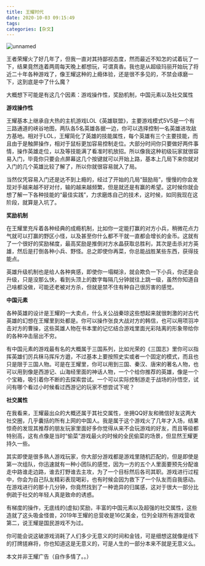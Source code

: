 ```yaml
---
title: 王耀时代
date: 2020-10-03 09:15:49
tags:
categories: [杂文]
---
```


![unnamed](https://user-images.githubusercontent.com/1400357/95018593-adefe180-0658-11eb-892e-fe13ba7d8616.png)

王者荣耀火了好几年了，但我一直对其持鄙视态度，然而最近不知怎的试着玩了一下，结果竟然连着两周每天晚上都想玩，可谓真香。我也是从超级玛丽开始玩了将近二十年各种游戏了，像王耀这种的上瘾体验，还是很不多见的，不禁会琢磨一下，这到底是中了什么魔？

大概想下可能是有这几个因素：游戏操作性，奖励机制，中国元素以及社交属性

**游戏操作性**

王耀基本上继承自大热的主机游戏LOL《英雄联盟》，主要游戏模式5V5是一个有三路通道的峡谷地图，两队各5名英雄各据一边，你可以选择控制一名英雄进攻敌方基地。相对于LOL，王耀简化了英雄的技能属性，每个英雄有三个主要技能，而且由于是触屏操作，相对于鼠标更加容易控制走位。大部分时间你只要做好两件事情，操作英雄走位，以及等技能满了看准时机放招。所以像我这种初级玩家就很容易入门，毕竟你只要会点屏幕这几个按键就可以开始上路，基本上几局下来你就对入门的几个英雄比较了解了，所以你就很容易就入了局。

当然仅凭容易入门还是达不到上瘾的，经过了开始的几局“鼓励局”，慢慢的你会发现对手越来越不好对付，输的越来越频繁，但是就还是有赢的希望。这时候你就会想了解一下各种技能的“最佳实践”，力求磨炼自己的技术，这时候，如同我现在这阶段，就算是入坑了。

**奖励机制**

在王耀里充斥着各种经典的成瘾机制，比如你一定能打赢的对方小兵，稍微花点力气就可以打赢的野区小怪，以及甚至你什么都不干就一直都会增长的金币。这就有了一个很好的奖励梯度，最高奖励是推倒对方水晶获取总胜利，其次是击杀对方英雄，然后是打倒各种小兵、野怪。总之即使你再菜，你总能战胜某些东西，获得技能点。

英雄升级机制也是给人各种爽感，即使你一塌糊涂，就会欺负一下小兵，你还是会升级，只是没那么快，看到头顶上的数字每隔几分钟就往上跳一级，虽然你知道自己啥都没做，可能还老被对方杀，但就是禁不住有种自己很厉害的感觉。

**中国元素**

各种英雄的设计是王耀的一大卖点，什么关公战秦琼这些想起来就很刺激的对古代英雄的幻想在王耀里到处都是。你可以操作张良大战对方的韩信，也可以用项羽冲击对方的曹操，这些英雄人物在书本里的记忆结合游戏里面光彩陆离的形象带给你的各种冲击层出不穷。

有中国元素的游戏最有名的大概属于三国系列，比如光荣的《三国志》里你可以指挥英雄们厉兵秣马挥斥方遒，不过基本上要按照史实或者一个固定的模式，而且也只是限于三国人物。可是在王耀里，你可以用到三国、秦汉、唐宋的著名人物，也可以用到像是西游记、山海经里面的神话人物，一个个给你推荐的英雄，像是一个个宝箱，吸引着你不断的去探索尝试。一个可以实际控制游走于战场的孙悟空，试问有哪个看过小时候看过西游记的玩家不想尝试下呢？

**社交属性**

在我看来，王耀最出众的大概还属于其社交属性，坐拥QQ好友和微信好友这两大社交圈，几乎囊括的所有上网的中国人。我是属于这个游戏火了几年才入场，结果惊奇的发现其推荐的朋友玩家里面好多你觉得从来不会玩游戏的好友，而且等级都特别高，这有点像是当时“偷菜”游戏最火的时候的全民偷菜的场景，但显然王耀更持久一些。

其实即使是很多熟人游戏玩家，你大部分游戏都是游戏里随机匹配的，但是即使是第一次组队，你迅速就有一种小团队的感觉，因为一方的五个人里面要预先分配谁走中路谁走边路，谁去打野谁去主攻，为了一个目标然后各司其职。游戏进行过程中，你会为自己队友精彩表现喝彩，也有时候会因为救下了一个队友而自我感动。在游戏进行的那十几分钟，你竟然找到了一种诡异的归属感，这对于很大一部分比例疏于社交的年轻人真是致命的诱惑。

有梯度的操作，无底线的(虚拟)奖励，丰富的中国元素以及超强的社交属性，这些造就了这头吸金怪兽，2019年王耀的总营收是16亿美金，位列全球所有游戏营收第二，说王耀是国民游戏不为过。

你可能会说这破游戏消耗了人们多少无意义的时间和金钱，可是细想这就像是线下的打牌搓麻将，你也知道这是无意义的，可是人生的一部分本来不就是无意义么。

本文并非王耀广告（自作多情了。。）





